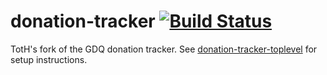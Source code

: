 # donation-tracker [![Build Status](https://travis-ci.org/TipoftheHats/donation-tracker.svg?branch=master)](https://travis-ci.org/TipoftheHats/donation-tracker)

TotH's fork of the GDQ donation tracker. See [donation-tracker-toplevel](https://github.com/TipoftheHats/donation-tracker-toplevel) for setup instructions.